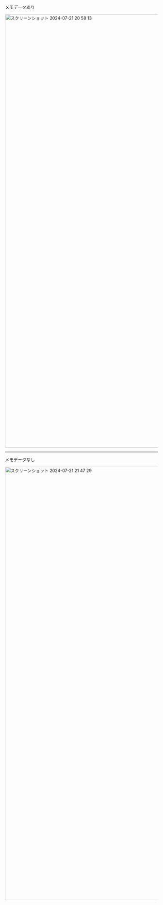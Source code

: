 <p>メモデータあり</p>
<img width="1425" alt="スクリーンショット 2024-07-21 20 58 13" src="https://github.com/user-attachments/assets/dd6a18c0-9e6d-4fd9-8643-b72f0eabfb51">
<hr>
<p>メモデータなし</p>
<img width="1425" alt="スクリーンショット 2024-07-21 21 47 29" src="https://github.com/user-attachments/assets/3e4dd7f2-c49b-4d9b-a3ac-30e9cddacedd">
